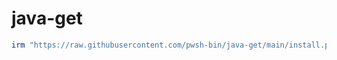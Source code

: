 # java-get

```powershell
irm "https://raw.githubusercontent.com/pwsh-bin/java-get/main/install.ps1" | iex
```
